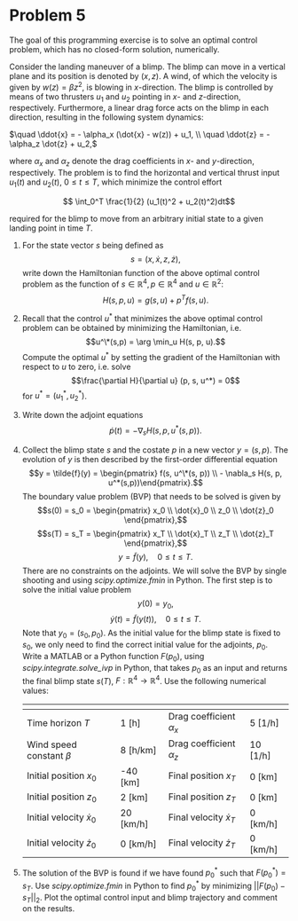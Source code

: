 # Problem 5

The goal of this programming exercise is to solve an optimal control problem, which has no closed-form solution, numerically.

Consider the landing maneuver of a blimp. The blimp can move in a vertical plane and its
position is denoted by $(x,z)$. A wind, of which the velocity is given by $w(z) = \beta z^2$, is blowing in $x$-direction. The blimp is controlled by means of two thrusters $u_1$ and $u_2$ pointing in $x$- and $z$-direction, respectively. Furthermore, a linear drag force acts on the blimp in each direction, resulting in the following system dynamics:

$\quad \ddot{x} = - \alpha_x (\dot{x} - w(z)) + u_1, \\
\quad \ddot{z} = - \alpha_z \dot{z} + u_2,$

where $\alpha_x$ and $\alpha_z$ denote the drag coefficients in $x$- and $y$-direction, respectively. The problem is to find the horizontal and vertical thrust input $u_1(t)$ and $u_2(t)$, $0 \le t \le T$, which minimize the control effort

$$ \int_0^T \frac{1}{2} (u_1(t)^2 + u_2(t)^2)dt$$

required for the blimp to move from an arbitrary initial state to a given landing point in time $T$.

1. For the state vector $s$ being defined as $$s = (x, \dot{x}, z, \dot{z}),$$ write down the Hamiltonian function of the above optimal control problem as the function of $s \in \mathbb{R}^4, p \in \mathbb{R}^4$ and $u \in \mathbb{R}^2$: $$H(s,p,u) = g(s,u) + p^Tf(s,u).$$

2. Recall that the control $u^*$ that minimizes the above optimal control problem can be obtained by minimizing the Hamiltonian, i.e. $$u^\*(s,p) = \arg \min_u H(s, p, u).$$ Compute the optimal $u^*$ by setting the gradient of the Hamiltonian with respect to $u$ to zero, i.e. solve $$\frac{\partial H}{\partial u} (p, s, u^*) = 0$$ for $u^*= (u_1^*, u_2^*)$.

3. Write down the adjoint equations $$\dot{p}(t) = - \nabla_s H(s, p, u^*(s,p)).$$

4. Collect the blimp state $s$ and the costate $p$ in a new vector $y = (s, p)$. The evolution of $y$
is then described by the first-order differential equation $$y = \tilde{f}(y) = \begin{pmatrix} f(s, u^\*(s, p)) \\ - \nabla_s H(s, p, u^*(s,p))\end{pmatrix}.$$
The boundary value problem (BVP) that needs to be solved is given by $$s(0) = s_0 = \begin{pmatrix} x_0 \\ \dot{x}_0 \\ z_0 \\ \dot{z}_0 \end{pmatrix},$$ $$s(T) = s_T = \begin{pmatrix} x_T \\ \dot{x}_T \\ z_T \\ \dot{z}_T \end{pmatrix},$$ $$y = \tilde{f}(y), \quad 0 \le t \le T.$$ There are no constraints on the adjoints. We will solve the BVP by single shooting and using _scipy.optimize.fmin_ in Python. The first step is to solve the initial value problem $$y(0) = y_0,$$ $$\dot{y}(t) = \tilde{f}(y(t)), \quad 0 \le t \le T.$$ Note that $y_0 = (s_0, p_0)$. As the initial value for the blimp state is fixed to $s_0$, we only need to find the correct initial value for the adjoints, $p_0$. Write a MATLAB or a Python function $F(p_0)$, using _scipy.integrate.solve_ivp_  in Python, that takes $p_0$ as an input and returns the final blimp state $s(T)$, $F: \mathbb{R}^4 \to \mathbb{R}^4$. Use the following numerical values:

    | <!-- -->    | <!-- -->    | <!-- -->    | <!-- -->    |
    |-------------|-------------|-------------|-------------|
    | Time horizon $T$                  | 1 [h]      | Drag coefficient $\alpha_x$                 | 5 [1/h]      |
    | Wind speed constant $\beta$       | 8 [h/km]   | Drag coefficient $\alpha_z$                 | 10 [1/h]      |
    | Initial position $x_0$            | -40 [km]   | Final position $x_T$                 | 0 [km]      |
    | Initial position $z_0$            | 2 [km]     | Final position $z_T$                 | 0 [km]  
    | Initial velocity $\dot{x}_0$      | 20 [km/h]  | Final velocity $\dot{x}_T$                 | 0 [km/h]  
    | Initial velocity $\dot{z}_0$      | 0 [km/h]   | Final velocity $\dot{z}_T$                 | 0 [km/h]  

5. The solution of the BVP is found if we have found $p_0^*$ such that $F(p_0^*) = s_T$. Use _scipy.optimize.fmin_ in Python to find $p_0^*$ by minimizing $||F(p_0) - s_T||_2$. Plot the optimal control input and blimp trajectory and comment on the results.
